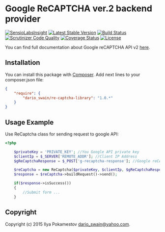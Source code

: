 Google ReCAPTCHA ver.2 backend provider
================================================

[![SensioLabsInsight](https://insight.sensiolabs.com/projects/cbc2c849-3910-4316-bac2-9977c4eda736/big.png)](https://insight.sensiolabs.com/projects/cbc2c849-3910-4316-bac2-9977c4eda736)
[![Latest Stable Version](https://poser.pugx.org/dario_swain/re-captcha-library/v/stable.svg)](https://packagist.org/packages/dario_swain/re-captcha-library)
[![Build Status](https://travis-ci.org/DarioSwain/ReCaptchaLibrary.svg?branch=master)](https://travis-ci.org/DarioSwain/ReCaptchaLibrary)
[![Scrutinizer Code Quality](https://scrutinizer-ci.com/g/DarioSwain/ReCaptchaLibrary/badges/quality-score.png?b=master)](https://scrutinizer-ci.com/g/DarioSwain/ReCaptchaLibrary/?branch=master)
[![Coverage Status](https://coveralls.io/repos/DarioSwain/ReCaptchaLibrary/badge.svg)](https://coveralls.io/r/DarioSwain/ReCaptchaLibrary)
[![License](https://poser.pugx.org/dario_swain/re-captcha-library/license.svg)](https://packagist.org/packages/dario_swain/re-captcha-library)

You can find full documentation about Google reCAPTCHA API v2 [here](http://developers.google.com/recaptcha/intro).

Installation
------------

You can install this package with [Composer](http://getcomposer.org/).
Add next lines to your composer.json file:

``` json
{
    "require": {
        "dario_swain/re-captcha-library": "1.0.*"
    }
}
```

Usage Example
-------------

Use ReCaptcha class for sending request to google API:

``` php
<?php

    $privateKey = 'PRIVATE_KEY'; //You Google API private key
    $clientIp = $_SERVER['REMOTE_ADDR']; //Client IP Address
    $gReCaptchaResponse = $_POST['g-recaptcha-response']; //Google reCAPTCHA response

    $reCaptcha = new ReCaptcha($privateKey, $clientIp, $gReCaptchaResponse);
	$response = $reCaptcha->buildRequest()->send();

	if($response->isSuccess())
    {
        //Submit form ...
    }

```

Copyright
---------

Copyright (c) 2015 Ilya Pokamestov <dario_swain@yahoo.com>.
